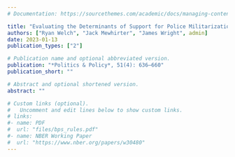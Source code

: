 ```yaml
---
# Documentation: https://sourcethemes.com/academic/docs/managing-content/

title: "Evaluating the Determinants of Support for Police Militarization among Officers"
authors: ["Ryan Welch", "Jack Mewhirter", "James Wright", admin]
date: 2023-01-13
publication_types: ["2"]

# Publication name and optional abbreviated version.
publication: "*Politics & Policy*, 51(4): 636–660"
publication_short: ""

# Abstract and optional shortened version.
abstract: ""

# Custom links (optional).
#   Uncomment and edit lines below to show custom links.
# links:
#- name: PDF
#  url: "files/bps_rules.pdf"
#- name: NBER Working Paper
#  url: "https://www.nber.org/papers/w30480"
---
```

